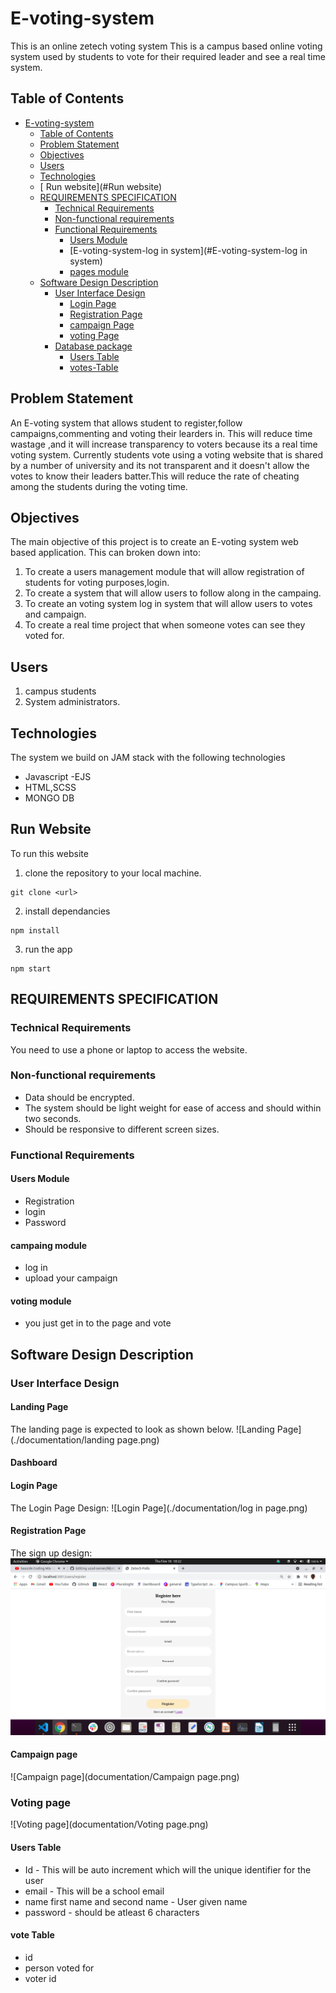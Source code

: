 # E-voting-system
This is an online zetech voting system 
This is a campus based online voting system used by students to vote for their required leader and see a real time system.
## Table of Contents
- [E-voting-system](#E-voting-system)
  - [Table of Contents](#table-of-contents)
  - [Problem Statement](#problem-statement)
  - [Objectives](#objectives)
  - [Users](#users)
  - [Technologies](#technologies)
  - [ Run website](#Run website)
  - [REQUIREMENTS SPECIFICATION](#requirements-specification)
    - [Technical Requirements](#technical-requirements)
    - [Non-functional requirements](#non-functional-requirements)
    - [Functional Requirements](#functional-requirements)
      - [Users Module](#users-module)
      - [E-voting-system-log in system](#E-voting-system-log in system)
      - [pages module](#pages-module)
  - [Software Design Description](#software-design-description)
    - [User Interface Design](#user-interface-design)
      - [Login Page](#login-page)
      - [Registration Page](#registration-page)
      - [campaign Page](#campaign-page)
      - [voting Page](#voting-page)
    - [Database package](#database-package)
      - [Users Table](#users-table)
      - [votes-Table](#votes-table)

## Problem Statement
An E-voting system that allows student to register,follow campaigns,commenting and voting their learders in. This will reduce time wastage ,and it will increase transparency to voters because its a real time voting system. Currently students vote using a voting website that is shared by a number of university and its not transparent and it doesn't allow the votes to know their leaders batter.This will reduce the rate of cheating among the students during the voting time.

## Objectives
The main objective of this project is to create an E-voting system  web based application. This can broken down into:
1. To create a users management module that will allow registration of students for voting purposes,login.
2. To create a  system that will allow users to follow along in the campaing.
3. To create an voting system log in system  that will allow users to votes and campaign.
4. To create a real time project that when someone votes can see they voted for.

## Users
1. campus students
2. System administrators.

## Technologies
The system we build on JAM stack with the following technologies
- Javascript
-EJS
- HTML,SCSS
- MONGO DB

## Run Website
To run this website
1. clone the repository to your local machine.
```#!/bin/bash
git clone <url>
```
2. install dependancies
```#!/bin/bash
npm install
```
3. run the app
```#!/bin/bash
npm start
```

## REQUIREMENTS SPECIFICATION

### Technical Requirements
You need to use a phone or laptop to access the website.

### Non-functional requirements
- Data should be encrypted.
- The system should be light weight for ease of access and should within two seconds.
- Should be responsive to different screen sizes.

### Functional Requirements

#### Users Module
- Registration
- login
- Password

#### campaing module
- log in
- upload your campaign

#### voting module
- you just get in to the page and vote 


## Software Design Description


### User Interface Design


#### Landing Page
The landing page is expected to look as shown below.
![Landing Page](./documentation/landing page.png)


#### Dashboard

#### Login Page

The Login Page Design:
![Login Page](./documentation/log in page.png)

#### Registration Page

The sign up design:
![Sign Up page](documentation/Registration.png)
#### Campaign page
![Campaign page](documentation/Campaign page.png)
### Voting page
![Voting page](documentation/Voting page.png)

#### Users Table
- Id - This will be auto increment which will the unique identifier for the user
- email - This will be a school email
- name first name and second name - User given name
- password - should be atleast 6 characters

#### vote Table
- id
- person voted for
- voter id
